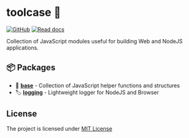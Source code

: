 # toolcase 🧰

[![GitHub](https://img.shields.io/github/license/rivalis/rivalis?style=for-the-badge)](https://github.com/rivalis/rivalis/blob/main/LICENSE)
[![Read docs](https://img.shields.io/badge/READ-DOCS-green?style=for-the-badge)](https://kalevski.dev/toolcase)

Collection of JavaScript modules useful for building Web and NodeJS applications.

## 📦 Packages
- 🧬 [**base**](https://github.com/kalevski/toolcase/tree/main/base) - Collection of JavaScript helper functions and structures
- 🏷 [**logging**](https://github.com/kalevski/toolcase/tree/main/logging) - Lightweight logger for NodeJS and Browser

## License
The project is licensed under [MIT License](https://github.com/kalevski/toolcase/blob/main/LICENSE)